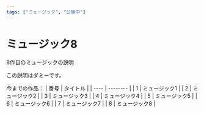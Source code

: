 ```yaml
---
tags: ["ミュージック", "公開中"]
---
```

# ミュージック8
8作目のミュージックの説明

この説明はダミーです。

今までの作品：
| 番号 | タイトル |
| ---- | -------- |
|  1   | ミュージック1  |
|  2   | ミュージック2  |
|  3   | ミュージック3  |
|  4   | ミュージック4  |
|  5   | ミュージック5  |
|  6   | ミュージック6  |
|  7   | ミュージック7  |
|  8   | ミュージック8  |

